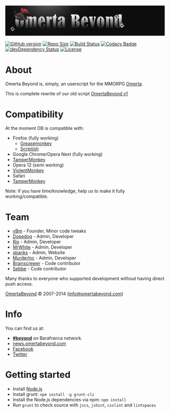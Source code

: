 ![OBv2](images/logo.png "Omerta Beyond v2")

[![GitHub version](https://badge.fury.io/gh/OmertaBeyond%2FOBv2.svg)](https://github.com/OmertaBeyond/OBv2/releases)
[![Repo Size](https://reposs.herokuapp.com/?path=OmertaBeyond/OBv2)](https://github.com/OmertaBeyond/OBv2/archive/master.zip)
[![Build Status](https://travis-ci.org/OmertaBeyond/OBv2.svg?branch=master)](https://travis-ci.org/OmertaBeyond/OBv2)
[![Codacy Badge](https://www.codacy.com/project/badge/3b9bd8fcf7254a0f86bcc5db152a39a5)](https://www.codacy.com/public/thevbm/OBv2_2)
[![devDependency Status](https://david-dm.org/OmertaBeyond/OBv2/dev-status.svg?theme=shields.io)](https://david-dm.org/OmertaBeyond/OBv2#info=devDependencies)
[![License](http://img.shields.io/badge/license-GPLv3-blue.svg)](http://opensource.org/licenses/GPL-3.0)

# About

Omerta Beyond is, simply, an userscript for the MMORPG [Omerta](http://www.barafranca.com).

This is complete rewrite of our old script [OmertaBeyond v1](https://github.com/OmertaBeyond/OmertaBeyond)


# Compatibility

At the moment OB is compatible with:

* Firefox (fully working)
  * [Greasemonkey](https://addons.mozilla.org/en-US/firefox/addon/greasemonkey/)
  * [Scriptish](https://addons.mozilla.org/en-US/firefox/addon/scriptish/)
* Google Chrome/Opera Next (fully working)
 * [TamperMonkey](https://chrome.google.com/webstore/detail/tampermonkey/dhdgffkkebhmkfjojejmpbldmpobfkfo)
* Opera 12 (semi working)
 * [ViolentMonkey](https://addons.opera.com/en/extensions/details/violent-monkey/)
* Safari
 * [TamperMonkey](https://extensions.apple.com/details/?id=net.tampermonkey.safari-G3XV72R5TC)

Note: if you have time/knowledge, help us to make it fully working/compatible.


# Team
* [vBm](https://github.com/vBm) - Founder, Minor code tweaks
* [Dopedog](https://github.com/TheDopedog) - Admin, Developer
* [Rix](https://github.com/Gwildor) - Admin, Developer
* [MrWhite](https://github.com/Ivdbroek85) - Admin, Developer
* [sbanks](https://github.com/susanbanks) - Admin, Website
* [MurderInc](https://github.com/baelor) - Admin, Developer
* [Brainscrewer](https://github.com/Brainscrewer) - Code contributor
* [Sebbe](https://github.com/Sebbe) - Code contributor

Many thanks to everyone who supported development without having direct push access.

[OmertaBeyond](http://www.omertabeyond.com/) © 2007-2014 (info@omertabeyond.com)


# Info

You can find us at:

 * [**#beyond**](irc://irc.barafranca.com/beyond "irc://irc.barafranca.com/beyond") on Barafranca network.
 * [news.omertabeyond.com](http://news.omertabeyond.com)
 * [Facebook](http://www.facebook.com/OmertaBeyond)
 * [Twitter](http://twitter.com/omertabeyond)


# Getting started

* Install [Node.js](http://nodejs.org/download/)
* Install grunt: `npm install -g grunt-cli`
* Install the Node.js dependencies via npm: `npm install`
* Run `grunt` to check source with `jscs`, `jshint`, `csslint` and `lintspaces`
